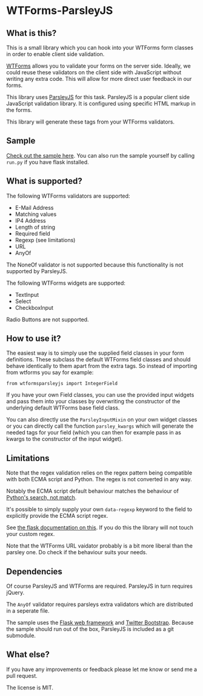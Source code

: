 # WTForms-ParsleyJS

## What is this?

This is a small library which you can hook into your WTForms form classes in order to enable client side validation.

[WTForms](http://wtforms.simplecodes.com/docs/1.0.4/) allows you to validate your forms on the server side. Ideally, we could reuse these validators on the client side with JavaScript without writing any extra code. This will allow for more direct user feedback in our forms.

This library uses [ParsleyJS](http://parsleyjs.org/documentation.html) for this task. ParsleyJS is a popular client side JavaScript validation library. It is configured using specific HTML markup in the forms.

This library will generate these tags from your WTForms validators.

## Sample

[Check out the sample here](http://vast-plains-1931.herokuapp.com/parsley_testform). You can also run the sample yourself by calling `run.py` if you have flask installed.

## What is supported?

The following WTForms validators are supported:

* E-Mail Address
* Matching values
* IP4 Address
* Length of string
* Required field
* Regexp (see limitations)
* URL
* AnyOf

The NoneOf validator is not supported because this functionality is not supported by ParsleyJS.

The following WTForms widgets are supported:

* TextInput
* Select
* CheckboxInput

Radio Buttons are not supported.

## How to use it?

The easiest way is to simply use the supplied field classes in your form definitions. These subclass the default WTForms field classes and should behave identically to them apart from the extra tags. So instead of importing from wtforms you say for example:

`from wtformsparsleyjs import IntegerField`

If you have your own Field classes, you can use the provided input widgets and pass them into your classes by overwriting the constructor of the underlying default WTForms base field class.

You can also directly use the `ParsleyInputMixin` on your own widget classes or you can directly call the function `parsley_kwargs` which will generate the needed tags for your field (which you can then for example pass in as kwargs to the constructor of the input widget).

## Limitations

Note that the regex validation relies on the regex pattern being compatible with both ECMA script and Python. The regex is not converted in any way.

Notably the ECMA script default behaviour matches the behaviour of [Python's search, not match](http://docs.python.org/2/library/re.html#search-vs-match).

It's possible to simply supply your own `data-regexp` keyword to the field to explicitly provide the ECMA script regex.

See [the flask documentation on this](http://flask.pocoo.org/docs/patterns/wtforms/#forms-in-templates). If you do this the library will not touch your custom regex.

Note that the WTForms URL vaidator probably is a bit more liberal than the parsley one. Do check if the behaviour suits your needs.

## Dependencies

Of course ParsleyJS and WTForms are required. ParsleyJS in turn requires jQuery. 

The `AnyOf` validator requires parsleys extra validators which are distributed in a seperate file.

The sample uses the [Flask web framework](http://flask.pocoo.org/docs/) and [Twitter Bootstrap](http://twitter.github.io/bootstrap/). Because the sample should run out of the box, ParsleyJS is included as a git submodule.

## What else?

If you have any improvements or feedback please let me know or send me a pull request.

The license is MIT.